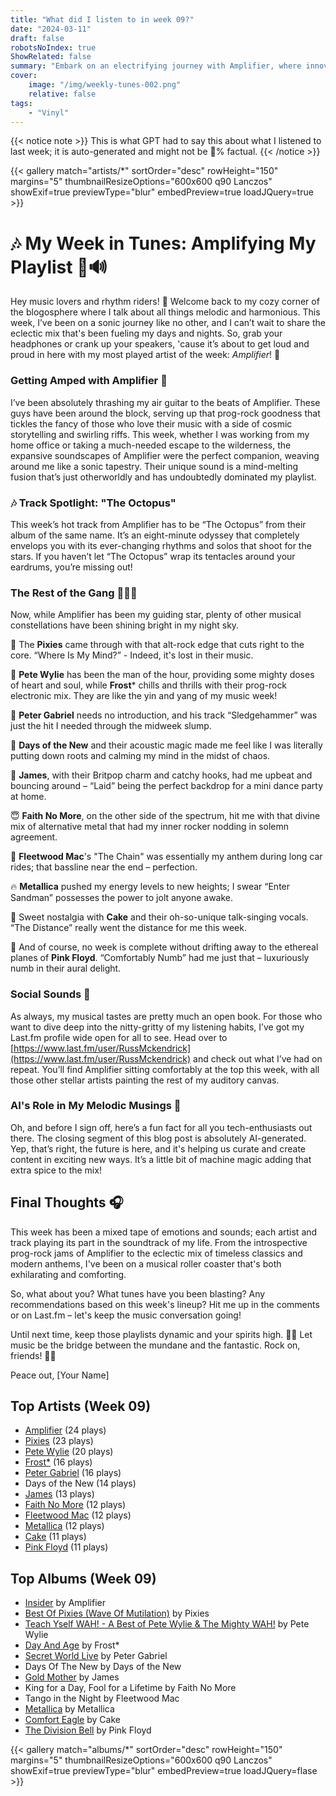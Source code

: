 ```yaml
---
title: "What did I listen to in week 09?"
date: "2024-03-11"
draft: false
robotsNoIndex: true
ShowRelated: false
summary: "Embark on an electrifying journey with Amplifier, where innovative riffs meet expansive soundscapes!"
cover:
    image: "/img/weekly-tunes-002.png"
    relative: false
tags:
    - "Vinyl"
---
```


{{< notice note >}}
This is what GPT had to say this about what I listened to last week; it is auto-generated and might not be 💯% factual.
{{< /notice >}}

{{< gallery match="artists/*" sortOrder="desc" rowHeight="150" margins="5" thumbnailResizeOptions="600x600 q90 Lanczos" showExif=true previewType="blur" embedPreview=true loadJQuery=true >}}

# 🎶 My Week in Tunes: Amplifying My Playlist 🤘🔊

Hey music lovers and rhythm riders! 👋 Welcome back to my cozy corner of the blogosphere where I talk about all things melodic and harmonious. This week, I’ve been on a sonic journey like no other, and I can’t wait to share the eclectic mix that's been fueling my days and nights. So, grab your headphones or crank up your speakers, 'cause it’s about to get loud and proud in here with my most played artist of the week: *Amplifier*! 🎸

### **Getting Amped with Amplifier** 🚀
I’ve been absolutely thrashing my air guitar to the beats of Amplifier. These guys have been around the block, serving up that prog-rock goodness that tickles the fancy of those who love their music with a side of cosmic storytelling and swirling riffs. This week, whether I was working from my home office or taking a much-needed escape to the wilderness, the expansive soundscapes of Amplifier were the perfect companion, weaving around me like a sonic tapestry. Their unique sound is a mind-melting fusion that’s just otherworldly and has undoubtedly dominated my playlist.

### 🎶 Track Spotlight: "The Octopus"
This week’s hot track from Amplifier has to be “The Octopus” from their album of the same name. It’s an eight-minute odyssey that completely envelops you with its ever-changing rhythms and solos that shoot for the stars. If you haven’t let “The Octopus” wrap its tentacles around your eardrums, you’re missing out!

### **The Rest of the Gang** 🎷🎤🥁
Now, while Amplifier has been my guiding star, plenty of other musical constellations have been shining bright in my night sky.

🦄 The **Pixies** came through with that alt-rock edge that cuts right to the core. “Where Is My Mind?” - Indeed, it's lost in their music.

🌟 **Pete Wylie** has been the man of the hour, providing some mighty doses of heart and soul, while **Frost*** chills and thrills with their prog-rock electronic mix. They are like the yin and yang of my music week!

💫 **Peter Gabriel** needs no introduction, and his track “Sledgehammer” was just the hit I needed through the midweek slump.

🌳 **Days of the New** and their acoustic magic made me feel like I was literally putting down roots and calming my mind in the midst of chaos.

🎉 **James**, with their Britpop charm and catchy hooks, had me upbeat and bouncing around – “Laid” being the perfect backdrop for a mini dance party at home.

😇 **Faith No More**, on the other side of the spectrum, hit me with that divine mix of alternative metal that had my inner rocker nodding in solemn agreement.

🎸 **Fleetwood Mac**'s "The Chain" was essentially my anthem during long car rides; that bassline near the end – perfection.

🔥 **Metallica** pushed my energy levels to new heights; I swear “Enter Sandman” possesses the power to jolt anyone awake.

🍰 Sweet nostalgia with **Cake** and their oh-so-unique talk-singing vocals. “The Distance” really went the distance for me this week.

🌌 And of course, no week is complete without drifting away to the ethereal planes of **Pink Floyd**. “Comfortably Numb” had me just that – luxuriously numb in their aural delight.

### Social Sounds 📢
As always, my musical tastes are pretty much an open book. For those who want to dive deep into the nitty-gritty of my listening habits, I’ve got my Last.fm profile wide open for all to see. Head over to [https://www.last.fm/user/RussMckendrick](https://www.last.fm/user/RussMckendrick) and check out what I’ve had on repeat. You’ll find Amplifier sitting comfortably at the top this week, with all those other stellar artists painting the rest of my auditory canvas.

### AI's Role in My Melodic Musings 🤖
Oh, and before I sign off, here’s a fun fact for all you tech-enthusiasts out there. The closing segment of this blog post is absolutely AI-generated. Yep, that’s right, the future is here, and it's helping us curate and create content in exciting new ways. It’s a little bit of machine magic adding that extra spice to the mix!

## Final Thoughts 🎧
This week has been a mixed tape of emotions and sounds; each artist and track playing its part in the soundtrack of my life. From the introspective prog-rock jams of Amplifier to the eclectic mix of timeless classics and modern anthems, I've been on a musical roller coaster that's both exhilarating and comforting.

So, what about you? What tunes have you been blasting? Any recommendations based on this week's lineup? Hit me up in the comments or on Last.fm – let's keep the music conversation going!

Until next time, keep those playlists dynamic and your spirits high. 🚀🎼 Let music be the bridge between the mundane and the fantastic. Rock on, friends! 🤘💕

Peace out,
[Your Name]

## Top Artists (Week 09)

- [Amplifier](https://www.mckendrick.rocks/artist/amplifier/) (24 plays)
- [Pixies](https://www.mckendrick.rocks/artist/pixies/) (23 plays)
- [Pete Wylie](https://www.mckendrick.rocks/artist/pete-wylie/) (20 plays)
- [Frost*](https://www.mckendrick.rocks/artist/frost/) (16 plays)
- [Peter Gabriel](https://www.mckendrick.rocks/artist/peter-gabriel/) (16 plays)
- Days of the New (14 plays)
- [James](https://www.mckendrick.rocks/artist/james/) (13 plays)
- [Faith No More](https://www.mckendrick.rocks/artist/faith-no-more/) (12 plays)
- [Fleetwood Mac](https://www.mckendrick.rocks/artist/fleetwood-mac/) (12 plays)
- [Metallica](https://www.mckendrick.rocks/artist/metallica/) (12 plays)
- [Cake](https://www.mckendrick.rocks/artist/cake/) (11 plays)
- [Pink Floyd](https://www.mckendrick.rocks/artist/pink-floyd/) (11 plays)


## Top Albums (Week 09)

- [Insider](https://www.mckendrick.rocks/albums/insider-20391511/) by Amplifier
- [Best Of Pixies (Wave Of Mutilation)](https://www.mckendrick.rocks/albums/best-of-pixies-wave-of-mutilation-2650664/) by Pixies
- [Teach Yself WAH! - A Best of Pete Wylie & The Mighty WAH!](https://www.mckendrick.rocks/albums/teach-yself-wah-a-best-of-pete-wylie-the-mighty-wah-29966587/) by Pete Wylie
- [Day And Age](https://www.mckendrick.rocks/albums/day-and-age-18819115/) by Frost*
- [Secret World Live](https://www.mckendrick.rocks/albums/secret-world-live-16094641/) by Peter Gabriel
- Days Of The New by Days of the New
- [Gold Mother](https://www.mckendrick.rocks/albums/gold-mother-11284851/) by James
- King for a Day, Fool for a Lifetime by Faith No More
- Tango in the Night by Fleetwood Mac
- [Metallica](https://www.mckendrick.rocks/albums/metallica-6007719/) by Metallica
- [Comfort Eagle](https://www.mckendrick.rocks/albums/comfort-eagle-28256146/) by Cake
- [The Division Bell](https://www.mckendrick.rocks/albums/the-division-bell-13718487/) by Pink Floyd


{{< gallery match="albums/*" sortOrder="desc" rowHeight="150" margins="5" thumbnailResizeOptions="600x600 q90 Lanczos" showExif=true previewType="blur" embedPreview=true loadJQuery=flase >}}